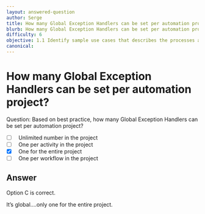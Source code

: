 ```yaml
---
layout: answered-question
author: Serge
title: How many Global Exception Handlers can be set per automation project?
blurb: How many Global Exception Handlers can be set per automation project?
difficulty: 6
objective: 1.1 Identify sample use cases that describes the processes and workloads that can be automated
canonical: 
---
```


<h1>How many Global Exception Handlers can be set per automation project?</h1>

Question:  Based on best practice, how many Global Exception Handlers can be set per automation project?

 - [ ] &nbsp;  Unlimited number in the project
 - [ ] &nbsp;  One per activity in the project
 - [X] &nbsp;  One for the entire project
 - [ ] &nbsp;  One per workflow in the project

## Answer

Option C is correct.

It’s global….only one for the entire project.

